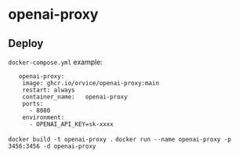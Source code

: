# openai-proxy


## Deploy

`docker-compose.yml` example:

```
   openai-proxy:
    image: ghcr.io/orvice/openai-proxy:main
    restart: always
    container_name:   openai-proxy
    ports:
      - 8080
    environment:
      - OPENAI_API_KEY=sk-xxxx
```


```docker build -t openai-proxy .```
```docker run --name openai-proxy -p 3456:3456 -d openai-proxy```
